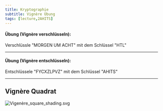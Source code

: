 ```yaml
---
title: Kryptographie
subtitle: Vignère Übung
tags: [lecture,2AHITS]
---
```


#### **Übung (Vignère verschlüsseln):**

Verschlüssle "MORGEN UM ACHT" mit dem Schlüssel "HTL"



---

#### **Übung (Vignère entschlüsseln):**

Entschlüssele "FYCXZLPVZ" mit dem Schlüssel "AHITS"

---



## Vignère Quadrat

![Vigenère_square_shading.svg](fig/Vigenère_square_shading.svg.png)



#### 